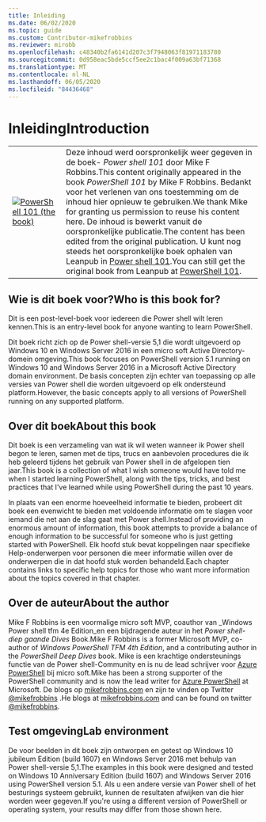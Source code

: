 ```yaml
---
title: Inleiding
ms.date: 06/02/2020
ms.topic: guide
ms.custom: Contributor-mikefrobbins
ms.reviewer: mirobb
ms.openlocfilehash: c48340b2fa6141d207c3f7948063f81971183780
ms.sourcegitcommit: 0d958eac5bde5ccf5ee2c1bac4f009a63bf71368
ms.translationtype: MT
ms.contentlocale: nl-NL
ms.lasthandoff: 06/05/2020
ms.locfileid: "84436468"
---
```

# <a name="introduction"></a><span data-ttu-id="60d37-102">Inleiding</span><span class="sxs-lookup"><span data-stu-id="60d37-102">Introduction</span></span>

<table>
  <tr><td>
  <a href="https://leanpub.com/powershell101">
  <img src="media/powershell101-150x194.png" alt="PowerShell 101 (the book)" />
  </a>
  </td>
  <td colspan=2>
<span data-ttu-id="60d37-103">Deze inhoud werd oorspronkelijk weer gegeven in de boek- <em>Power shell 101</em> door Mike F Robbins.</span><span class="sxs-lookup"><span data-stu-id="60d37-103">This content originally appeared in the book <em>PowerShell 101</em> by Mike F Robbins.</span></span> <span data-ttu-id="60d37-104">Bedankt voor het verlenen van ons toestemming om de inhoud hier opnieuw te gebruiken.</span><span class="sxs-lookup"><span data-stu-id="60d37-104">We thank Mike for granting us permission to reuse his content here.</span></span> <span data-ttu-id="60d37-105">De inhoud is bewerkt vanuit de oorspronkelijke publicatie.</span><span class="sxs-lookup"><span data-stu-id="60d37-105">The content has been edited from the original publication.</span></span> <span data-ttu-id="60d37-106">U kunt nog steeds het oorspronkelijke boek ophalen van Leanpub in <a href="https://leanpub.com/powershell101">Power shell 101</a>.</span><span class="sxs-lookup"><span data-stu-id="60d37-106">You can still get the original book from Leanpub at <a href="https://leanpub.com/powershell101">PowerShell 101</a>.</span></span>
  </td></tr>
</table>

## <a name="who-is-this-book-for"></a><span data-ttu-id="60d37-107">Wie is dit boek voor?</span><span class="sxs-lookup"><span data-stu-id="60d37-107">Who is this book for?</span></span>

<span data-ttu-id="60d37-108">Dit is een post-level-boek voor iedereen die Power shell wilt leren kennen.</span><span class="sxs-lookup"><span data-stu-id="60d37-108">This is an entry-level book for anyone wanting to learn PowerShell.</span></span>

<span data-ttu-id="60d37-109">Dit boek richt zich op de Power shell-versie 5,1 die wordt uitgevoerd op Windows 10 en Windows Server 2016 in een micro soft Active Directory-domein omgeving.</span><span class="sxs-lookup"><span data-stu-id="60d37-109">This book focuses on PowerShell version 5.1 running on Windows 10 and Windows Server 2016 in a Microsoft Active Directory domain environment.</span></span> <span data-ttu-id="60d37-110">De basis concepten zijn echter van toepassing op alle versies van Power shell die worden uitgevoerd op elk ondersteund platform.</span><span class="sxs-lookup"><span data-stu-id="60d37-110">However, the basic concepts apply to all versions of PowerShell running on any supported platform.</span></span>

## <a name="about-this-book"></a><span data-ttu-id="60d37-111">Over dit boek</span><span class="sxs-lookup"><span data-stu-id="60d37-111">About this book</span></span>

<span data-ttu-id="60d37-112">Dit boek is een verzameling van wat ik wil weten wanneer ik Power shell begon te leren, samen met de tips, trucs en aanbevolen procedures die ik heb geleerd tijdens het gebruik van Power shell in de afgelopen tien jaar.</span><span class="sxs-lookup"><span data-stu-id="60d37-112">This book is a collection of what I wish someone would have told me when I started learning PowerShell, along with the tips, tricks, and best practices that I've learned while using PowerShell during the past 10 years.</span></span>

<span data-ttu-id="60d37-113">In plaats van een enorme hoeveelheid informatie te bieden, probeert dit boek een evenwicht te bieden met voldoende informatie om te slagen voor iemand die net aan de slag gaat met Power shell.</span><span class="sxs-lookup"><span data-stu-id="60d37-113">Instead of providing an enormous amount of information, this book attempts to provide a balance of enough information to be successful for someone who is just getting started with PowerShell.</span></span> <span data-ttu-id="60d37-114">Elk hoofd stuk bevat koppelingen naar specifieke Help-onderwerpen voor personen die meer informatie willen over de onderwerpen die in dat hoofd stuk worden behandeld.</span><span class="sxs-lookup"><span data-stu-id="60d37-114">Each chapter contains links to specific help topics for those who want more information about the topics covered in that chapter.</span></span>

## <a name="about-the-author"></a><span data-ttu-id="60d37-115">Over de auteur</span><span class="sxs-lookup"><span data-stu-id="60d37-115">About the author</span></span>

<span data-ttu-id="60d37-116">Mike F Robbins is een voormalige micro soft MVP, coauthor van _Windows Power shell tfm 4e Edition_en een bijdragende auteur in het _Power shell-diep gaande Dives_ Book.</span><span class="sxs-lookup"><span data-stu-id="60d37-116">Mike F Robbins is a former Microsoft MVP, co-author of _Windows PowerShell TFM 4th Edition_, and a contributing author in the _PowerShell Deep Dives_ book.</span></span> <span data-ttu-id="60d37-117">Mike is een krachtige ondersteunings functie van de Power shell-Community en is nu de lead schrijver voor [Azure PowerShell][] bij micro soft.</span><span class="sxs-lookup"><span data-stu-id="60d37-117">Mike has been a strong supporter of the PowerShell community and is now the lead writer for [Azure PowerShell][] at Microsoft.</span></span> <span data-ttu-id="60d37-118">De blogs op [mikefrobbins.com][] en zijn te vinden op Twitter [@mikefrobbins][] .</span><span class="sxs-lookup"><span data-stu-id="60d37-118">He blogs at [mikefrobbins.com][] and can be found on twitter [@mikefrobbins][].</span></span>

## <a name="lab-environment"></a><span data-ttu-id="60d37-119">Test omgeving</span><span class="sxs-lookup"><span data-stu-id="60d37-119">Lab environment</span></span>

<span data-ttu-id="60d37-120">De voor beelden in dit boek zijn ontworpen en getest op Windows 10 jubileum Edition (build 1607) en Windows Server 2016 met behulp van Power shell-versie 5,1.</span><span class="sxs-lookup"><span data-stu-id="60d37-120">The examples in this book were designed and tested on Windows 10 Anniversary Edition (build 1607) and Windows Server 2016 using PowerShell version 5.1.</span></span> <span data-ttu-id="60d37-121">Als u een andere versie van Power shell of het besturings systeem gebruikt, kunnen de resultaten afwijken van die hier worden weer gegeven.</span><span class="sxs-lookup"><span data-stu-id="60d37-121">If you're using a different version of PowerShell or operating system, your results may differ from those shown here.</span></span>

<!-- link references -->
[@mikefrobbins]: https://twitter.com/mikefrobbins
[mikefrobbins.com]: http://mikefrobbins.com/
[PowerShell 101]: https://leanpub.com/powershell101
[Azure PowerShell]: /powershell/azure
